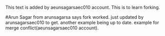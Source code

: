 This text is added by aeunsagarsaec010 account.
This is to learn forking.

#Arun Sagar from arunsagarsa says fork worked.
just updated by arunsagarsaec010 to get. another example being up to date.
example for merge conflict(aeunsagarsaec010 account).
